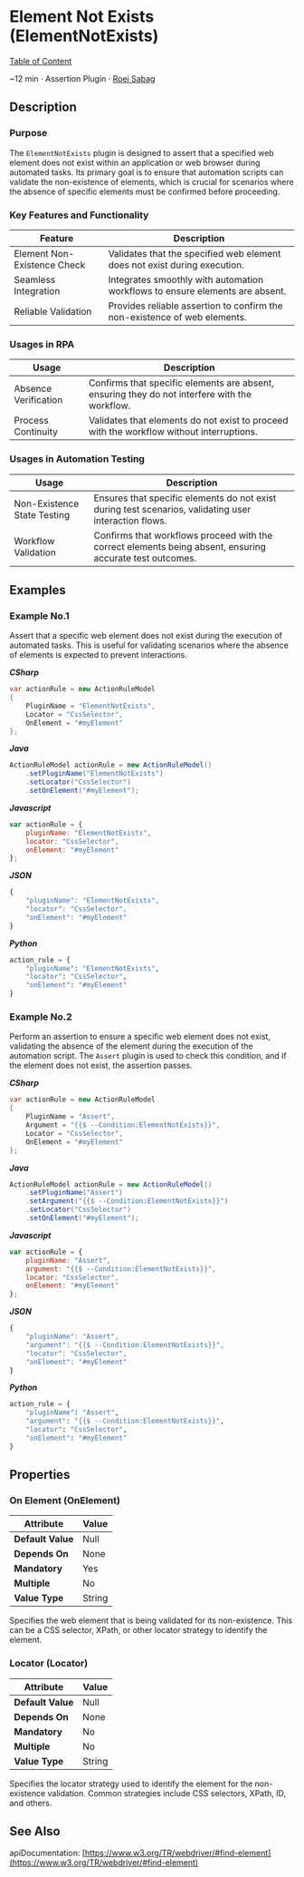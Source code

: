 # Element Not Exists (ElementNotExists)

[Table of Content](../Home.md)  

~12 min · Assertion Plugin · [Roei Sabag](https://www.linkedin.com/in/roei-sabag-247aa18/)

## Description

### Purpose

The `ElementNotExists` plugin is designed to assert that a specified web element does not exist within an application or web browser during automated tasks. 
Its primary goal is to ensure that automation scripts can validate the non-existence of elements, which is crucial for scenarios where the absence of specific elements must be confirmed before proceeding.

### Key Features and Functionality

| Feature                     | Description                                                                  |
|-----------------------------|------------------------------------------------------------------------------|
| Element Non-Existence Check | Validates that the specified web element does not exist during execution.    |
| Seamless Integration        | Integrates smoothly with automation workflows to ensure elements are absent. |
| Reliable Validation         | Provides reliable assertion to confirm the non-existence of web elements.    |

### Usages in RPA

| Usage                | Description                                                                                   |
|----------------------|-----------------------------------------------------------------------------------------------|
| Absence Verification | Confirms that specific elements are absent, ensuring they do not interfere with the workflow. |
| Process Continuity   | Validates that elements do not exist to proceed with the workflow without interruptions.      |

### Usages in Automation Testing

| Usage                       | Description                                                                                              |
|-----------------------------|----------------------------------------------------------------------------------------------------------|
| Non-Existence State Testing | Ensures that specific elements do not exist during test scenarios, validating user interaction flows.    |
| Workflow Validation         | Confirms that workflows proceed with the correct elements being absent, ensuring accurate test outcomes. |

## Examples

### Example No.1

Assert that a specific web element does not exist during the execution of automated tasks. 
This is useful for validating scenarios where the absence of elements is expected to prevent interactions.

_**CSharp**_

```csharp
var actionRule = new ActionRuleModel
{
    PluginName = "ElementNotExists",
    Locator = "CssSelector",
    OnElement = "#myElement"
};
```

_**Java**_

```java
ActionRuleModel actionRule = new ActionRuleModel()
    .setPluginName("ElementNotExists")
    .setLocator("CssSelector")
    .setOnElement("#myElement");
```

_**Javascript**_

```js
var actionRule = {
    pluginName: "ElementNotExists",
    locator: "CssSelector",
    onElement: "#myElement"
};
```

_**JSON**_

```js
{
    "pluginName": "ElementNotExists",
    "locator": "CssSelector",
    "onElement": "#myElement"
}
```

_**Python**_

```python
action_rule = {
    "pluginName": "ElementNotExists",
    "locator": "CssSelector",
    "onElement": "#myElement"
}
```
### Example No.2

Perform an assertion to ensure a specific web element does not exist, validating the absence of the element during the execution of the automation script. 
The `Assert` plugin is used to check this condition, and if the element does not exist, the assertion passes.

_**CSharp**_

```csharp
var actionRule = new ActionRuleModel
{
    PluginName = "Assert",
    Argument = "{{$ --Condition:ElementNotExists}}",
    Locator = "CssSelector",
    OnElement = "#myElement"
};
```

_**Java**_

```java
ActionRuleModel actionRule = new ActionRuleModel()
    .setPluginName("Assert")
    .setArgument("{{$ --Condition:ElementNotExists}}")
    .setLocator("CssSelector")
    .setOnElement("#myElement");
```

_**Javascript**_

```js
var actionRule = {
    pluginName: "Assert",
    argument: "{{$ --Condition:ElementNotExists}}",
    locator: "CssSelector",
    onElement: "#myElement"
};
```

_**JSON**_

```js
{
    "pluginName": "Assert",
    "argument": "{{$ --Condition:ElementNotExists}}",
    "locator": "CssSelector",
    "onElement": "#myElement"
}
```

_**Python**_

```python
action_rule = {
    "pluginName": "Assert",
    "argument": "{{$ --Condition:ElementNotExists}}",
    "locator": "CssSelector",
    "onElement": "#myElement"
}
```

## Properties

### On Element (OnElement)

| Attribute         | Value             |
|-------------------|-------------------|
| **Default Value** | Null              |
| **Depends On**    | None              |
| **Mandatory**     | Yes               |
| **Multiple**      | No                |
| **Value Type**    | String|Expression |

Specifies the web element that is being validated for its non-existence. 
This can be a CSS selector, XPath, or other locator strategy to identify the element.

### Locator (Locator)

| Attribute         | Value             |
|-------------------|-------------------|
| **Default Value** | Null              |
| **Depends On**    | None              |
| **Mandatory**     | No                |
| **Multiple**      | No                |
| **Value Type**    | String            |

Specifies the locator strategy used to identify the element for the non-existence validation. 
Common strategies include CSS selectors, XPath, ID, and others.

## See Also

apiDocumentation: [https://www.w3.org/TR/webdriver/#find-element](https://www.w3.org/TR/webdriver/#find-element)
